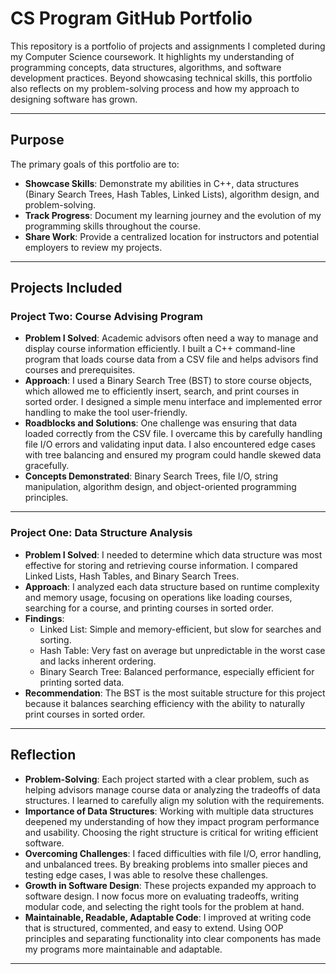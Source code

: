 # CS Program GitHub Portfolio

This repository is a portfolio of projects and assignments I completed during my Computer Science coursework. It highlights my understanding of programming concepts, data structures, algorithms, and software development practices. Beyond showcasing technical skills, this portfolio also reflects on my problem-solving process and how my approach to designing software has grown.

---

## Purpose

The primary goals of this portfolio are to:

- **Showcase Skills**: Demonstrate my abilities in C++, data structures (Binary Search Trees, Hash Tables, Linked Lists), algorithm design, and problem-solving.
- **Track Progress**: Document my learning journey and the evolution of my programming skills throughout the course.
- **Share Work**: Provide a centralized location for instructors and potential employers to review my projects.

---

## Projects Included

### Project Two: Course Advising Program
- **Problem I Solved**: Academic advisors often need a way to manage and display course information efficiently. I built a C++ command-line program that loads course data from a CSV file and helps advisors find courses and prerequisites.
- **Approach**: I used a Binary Search Tree (BST) to store course objects, which allowed me to efficiently insert, search, and print courses in sorted order. I designed a simple menu interface and implemented error handling to make the tool user-friendly.
- **Roadblocks and Solutions**: One challenge was ensuring that data loaded correctly from the CSV file. I overcame this by carefully handling file I/O errors and validating input data. I also encountered edge cases with tree balancing and ensured my program could handle skewed data gracefully.
- **Concepts Demonstrated**: Binary Search Trees, file I/O, string manipulation, algorithm design, and object-oriented programming principles.

---

### Project One: Data Structure Analysis
- **Problem I Solved**: I needed to determine which data structure was most effective for storing and retrieving course information. I compared Linked Lists, Hash Tables, and Binary Search Trees.
- **Approach**: I analyzed each data structure based on runtime complexity and memory usage, focusing on operations like loading courses, searching for a course, and printing courses in sorted order.
- **Findings**:  
  - Linked List: Simple and memory-efficient, but slow for searches and sorting.  
  - Hash Table: Very fast on average but unpredictable in the worst case and lacks inherent ordering.  
  - Binary Search Tree: Balanced performance, especially efficient for printing sorted data.  
- **Recommendation**: The BST is the most suitable structure for this project because it balances searching efficiency with the ability to naturally print courses in sorted order.

---

## Reflection

- **Problem-Solving**: Each project started with a clear problem, such as helping advisors manage course data or analyzing the tradeoffs of data structures. I learned to carefully align my solution with the requirements.  
- **Importance of Data Structures**: Working with multiple data structures deepened my understanding of how they impact program performance and usability. Choosing the right structure is critical for writing efficient software.  
- **Overcoming Challenges**: I faced difficulties with file I/O, error handling, and unbalanced trees. By breaking problems into smaller pieces and testing edge cases, I was able to resolve these challenges.  
- **Growth in Software Design**: These projects expanded my approach to software design. I now focus more on evaluating tradeoffs, writing modular code, and selecting the right tools for the problem at hand.  
- **Maintainable, Readable, Adaptable Code**: I improved at writing code that is structured, commented, and easy to extend. Using OOP principles and separating functionality into clear components has made my programs more maintainable and adaptable.

---
